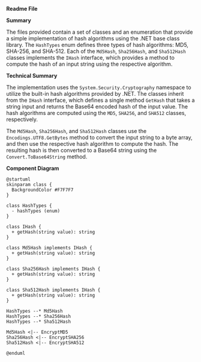 **Readme File**

**Summary**

The files provided contain a set of classes and an enumeration that provide a simple implementation of hash algorithms using the .NET base class library. The `HashTypes` enum defines three types of hash algorithms: MD5, SHA-256, and SHA-512. Each of the `Md5Hash`, `Sha256Hash`, and `Sha512Hash` classes implements the `IHash` interface, which provides a method to compute the hash of an input string using the respective algorithm.

**Technical Summary**

The implementation uses the `System.Security.Cryptography` namespace to utilize the built-in hash algorithms provided by .NET. The classes inherit from the `IHash` interface, which defines a single method `GetHash` that takes a string input and returns the Base64 encoded hash of the input value. The hash algorithms are computed using the `MD5`, `SHA256`, and `SHA512` classes, respectively.

The `Md5Hash`, `Sha256Hash`, and `Sha512Hash` classes use the `Encodings.UTF8.GetBytes` method to convert the input string to a byte array, and then use the respective hash algorithm to compute the hash. The resulting hash is then converted to a Base64 string using the `Convert.ToBase64String` method.

**Component Diagram**

```plantuml
@startuml
skinparam class {
  BackgroundColor #F7F7F7
}

class HashTypes {
  - hashTypes (enum)
}

class IHash {
  + getHash(string value): string
}

class Md5Hash implements IHash {
  + getHash(string value): string
}

class Sha256Hash implements IHash {
  + getHash(string value): string
}

class Sha512Hash implements IHash {
  + getHash(string value): string
}

HashTypes --* Md5Hash
HashTypes --* Sha256Hash
HashTypes --* Sha512Hash

Md5Hash <|-- EncryptMD5
Sha256Hash <|-- EncryptSHA256
Sha512Hash <|-- EncryptSHA512

@enduml
```